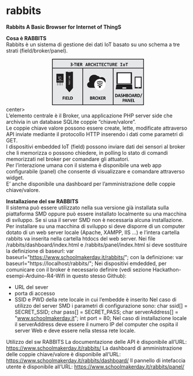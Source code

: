 # rabbits
<b>Rabbits A Basic Browser for Internet of ThingS</b>

<b>Cosa è RABBITS</b><br>
Rabbits è un sistema di gestione dei dati IoT basato su uno schema a tre strati (field/broker/panel).<br>
<center><img src="https://github.com/SchoolMakerDay/rabbits/blob/main/img/three-tier-iot.jpg" width="50%" height="50%" /></center>center><br>
L’elemento centrale è il Broker, una applicazione PHP server side che archivia in un database SQLite coppie “chiave/valore”.<br>
Le coppie chiave valore possono essere create, lette, modificate attraverso API inviate mediante il protocollo HTTP inserendo i dati come parametri di GET.<br>
I dispositivi embedded IoT (field) possono inviare dati dei sensori al broker che li memorizza o possono chiedere, in polling lo stato di comandi memorizzati nel broker per comandare gli attuatori.<br>
Per l’interazione umana con il sistema è disponibile una web app configurabile (panel) che consente di visualizzare e comandare attraverso  widget.<br>
E’ anche disponibile una dashboard per l’amministrazione delle coppie chiave/valore.<br>

<b>Installazione del sw RABBITS</b><br>
Il sistema può essere utilizzato nella sua versione già installata sulla piattaforma SMD oppure può essere installato localmente su una macchina di sviluppo.
Se si usa il server SMD non è necessaria alcuna installazione. 
Per installare su una macchina di sviluppo si deve disporre di un computer dotato di un web server locale (Apache, XAMPP, IIS …) e l’intera cartella rabbits va inserita nella cartella htdocs del web server.
Nei file /rabbits/dashboard/index.html e /rabbits/panel/index.html si deve sostituire la definizione di baseurl:
var baseurl="https://www.schoolmakerday.it/rabbits/"; 
con la definizione:
var baseurl="https://localhost/rabbits/";
Nei dispositivi emdedded, per comunicare con il broker è necessario definire (vedi sezione Hackathon-esempi-Arduino-R4-Wifi in questo stesso Github):
- URL del sever
- porta di accesso
- SSID e PWD della rete locale in cui l’embedde è inserito 
Nel caso di utilizzo del server SMD i parametri di configurazione sono:
char ssid[] = SECRET_SSID; 
char pass[] = SECRET_PASS;
char serverAddress[] = "www.schoolmakerday.it"; 
int port = 80;
Nel caso di installazione locale il serverAddress deve essere il numero IP del computer che ospita il server Web e deve essere nella stessa rete locale.

Utilizzo del sw RABBITS
La documentazione delle API è disponibile all’URL:
https://www.schoolmakerday.it/rabbits/
La dashboard di amministrazione delle coppie chiave/valore è disponibile all’URL:
https://www.schoolmakerday.it/rabbits/dashboard/
Il pannello di intefaccia utente è disponibile all’URL:
https://www.schoolmakerday.it/rabbits/panel/
